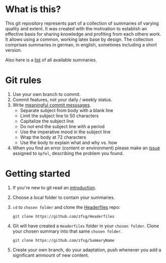 # What is this?

This git repository represents part of a collection of summaries of varying quality and extent.
It was created with the motivation to establish an effective basis for sharing knowledge and profiting from each others work. It allows using a common, working latex base by design.
The collection comprises summaries in german, in english, sometimes including a short version.

Also here is a [list](https://github.com/zfsg/Headerfiles/blob/master/ListOfSummaries.md) of all available summaries.

# Git rules

1. Use your own branch to commit.
2. Commit features, not your daily / weekly status.
3. Write [meaningful commit messsages](https://chris.beams.io/posts/git-commit/).
    - Separate subject from body with a blank line
    - Limit the subject line to 50 characters
    - Capitalize the subject line
    - Do not end the subject line with a period
    - Use the imperative mood in the subject line
    - Wrap the body at 72 characters
    - Use the body to explain what and why vs. how
4. When you find an error (content or environment) please make an [issue](https://docs.gitlab.com/ee/user/project/issues/) assigned to `bpfel`, describing the problem you found.

# Getting started

1. If you're new to git read an [introduction](https://git-scm.com/book/en/v2/Getting-Started-Git-Basics).

2. Choose a local folder to contain your summaries.

3. `cd` to `chosen folder` and clone the [Headerfiles](https://github.com/zfsg/Headerfiles) repo:

    `git clone https://github.com/zfsg/Headerfiles`

4. Git will have created a `Headerfiles` folder in your `chosen folder`. Clone your chosen summary into that same `chosen folder`. 

    `git clone https://github.com/zfsg/SummaryName`

5. Create your own branch, do your adaptation, push whenever you add a significant ammount of new content.
